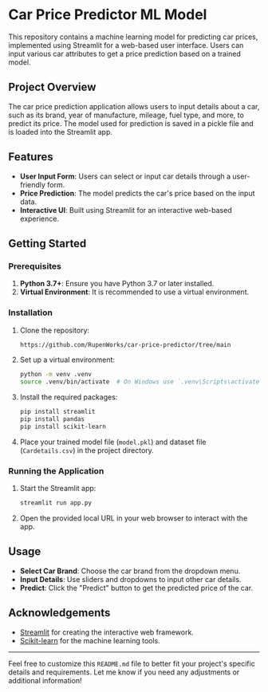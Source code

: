 # Car Price Predictor ML Model

This repository contains a machine learning model for predicting car prices, implemented using Streamlit for a web-based user interface. Users can input various car attributes to get a price prediction based on a trained model.

## Project Overview

The car price prediction application allows users to input details about a car, such as its brand, year of manufacture, mileage, fuel type, and more, to predict its price. The model used for prediction is saved in a pickle file and is loaded into the Streamlit app.

## Features

- **User Input Form**: Users can select or input car details through a user-friendly form.
- **Price Prediction**: The model predicts the car's price based on the input data.
- **Interactive UI**: Built using Streamlit for an interactive web-based experience.

## Getting Started

### Prerequisites

1. **Python 3.7+**: Ensure you have Python 3.7 or later installed.
2. **Virtual Environment**: It is recommended to use a virtual environment.

### Installation

1. Clone the repository:

    ```sh
    https://github.com/RupenWorks/car-price-predictor/tree/main
    ```

2. Set up a virtual environment:

    ```sh
    python -m venv .venv
    source .venv/bin/activate  # On Windows use `.venv\Scripts\activate`
    ```

3. Install the required packages:

    ```sh
    pip install streamlit
    pip install pandas
    pip install scikit-learn

    ```

4. Place your trained model file (`model.pkl`) and dataset file (`Cardetails.csv`) in the project directory.

### Running the Application

1. Start the Streamlit app:

    ```sh
    streamlit run app.py
    ```

2. Open the provided local URL in your web browser to interact with the app.

## Usage

- **Select Car Brand**: Choose the car brand from the dropdown menu.
- **Input Details**: Use sliders and dropdowns to input other car details.
- **Predict**: Click the "Predict" button to get the predicted price of the car.


## Acknowledgements

- [Streamlit](https://streamlit.io) for creating the interactive web framework.
- [Scikit-learn](https://scikit-learn.org) for the machine learning tools.

---

Feel free to customize this `README.md` file to better fit your project's specific details and requirements. Let me know if you need any adjustments or additional information!

